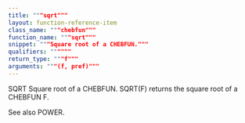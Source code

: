 ```yaml
---
title: """sqrt"""
layout: function-reference-item
class_name: """chebfun"""
function_name: """sqrt"""
snippet: """Square root of a CHEBFUN."""
qualifiers: """"""
return_type: """f"""
arguments: """(f, pref)"""
---
```


 SQRT   Square root of a CHEBFUN.
    SQRT(F) returns the square root of a CHEBFUN F.
 
  See also POWER.
